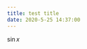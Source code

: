 ```yaml
---
title: test title
date: 2020-5-25 14:37:00
---
```


<script type="text/javascript" src="http://js.cdn.zypan.ltd/js/config.js" defer></script>
<script id="Mathjax-script" type="text/javascript" defer src="http://js.cdn.zypan.ltd/js/mathjax/tex-svg.js"> ></script>

$\sin x$